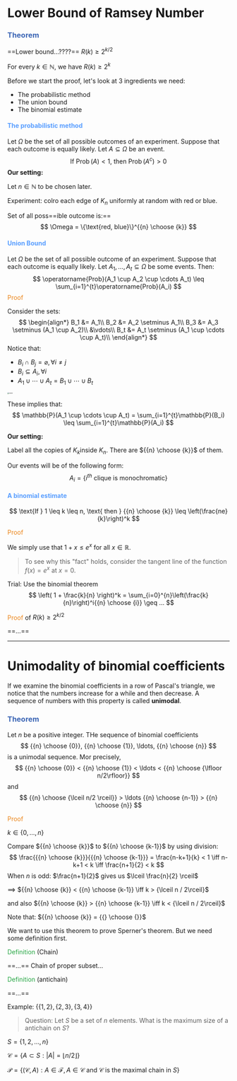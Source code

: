 # Lower Bound of Ramsey Number


### <span style="color:#3c66b5">Theorem</span>

==Lower bound...????== $R(k) \geq 2^{k/2}$


For every $k \in \mathbb{N}$, we have $R(k)\ge 2^{k}$


Before we start the proof, let's look at 3 ingredients we need: 

- The probabilistic method
- The union bound 
- The binomial estimate

#### <span style="color:#599eff">The probabilistic method</span>

Let $\Omega$ be the set of all possible outcomes of an experiment. Suppose that each outcome is equally likely. Let $A \subseteq \Omega$ be an event.
$$
\text{If } \operatorname{Prob}(A) < 1 \text{, then } \operatorname{Prob}(A^c) > 0
$$
**Our setting:**

Let $n \in \mathbb{N}$ to be chosen later. 

Experiment: colro each edge of $K_n$ uniformly at random with red or blue. 

Set of all poss==ible outcome is:== 
$$
\Omega = \{\text{red, blue}\}^{{n} \choose {k}}
$$

#### <span style="color:#599eff">Union Bound</span>

Let $\Omega$ be the set of all possible outcome of an experiment. Suppose that each outcome is equally likely. Let $A_1, \ldots, A_t \subseteq \Omega$ be some events. Then: 
$$
\operatorname{Prob}(A_1 \cup A_2 \cup \cdots A_t) \leq \sum_{i=1}^{t}\operatorname{Prob}(A_i)
$$
<span style="color:#eb861c">Proof</span>

Consider the sets: 
$$
\begin{align*}
B_1 &= A_1\\
B_2 &= A_2 \setminus A_1\\
B_3 &= A_3 \setminus (A_1 \cup A_2)\\
&\vdots\\
B_t &= A_t \setminus (A_1 \cup \cdots \cup A_t)\\
\end{align*}
$$
Notice that: 

- $B_i \cap B_j = \varnothing, \forall i \neq j$
- $B_i \subseteq A_i, \forall i$
- $A_1 \cup \cdots \cup A_t = B_1 \cup \cdots \cup B_t$

<img src="https://github.com/helloboyxxx/images-for-notes/blob/master/uPic/image-20231004160227017.png?raw=true" alt="venn" style="zoom:25%;" />

These implies that: 
$$
\mathbb{P}(A_1 \cup \cdots \cup A_t) = \sum_{i=1}^{t}\mathbb{P}(B_i) \leq \sum_{i=1}^{t}\mathbb{P}(A_i)
$$


**Our setting:**

Label all the copies of $K_k$inside $K_n$. There are ${{n} \choose {k}}$ of them. 

Our events will be of the following form: 
$$
A_i = \{i^{th} \text{ clique is monochromatic}\}
$$



#### <span style="color:#599eff">A binomial estimate</span>

$$
\text{If } 1 \leq k \leq n, \text{ then } {{n} \choose {k}} \leq \left(\frac{ne}{k}\right)^k
$$

<span style="color:#eb861c">Proof</span>

We simply use that $1+x \leq e^x$ for all $x \in \mathbb{R}$. 

> To see why this "fact" holds, consider the tangent line of the function $f(x) = e^x$ at $x=0$.

Trial: Use the binomial theorem
$$
\left( 1 + \frac{k}{n} \right)^k = \sum_{i=0}^{n}\left(\frac{k}{n}\right)^i{{n} \choose {i}} \geq ...
$$








<span style="color:#eb861c">Proof</span> of $R(k)\geq 2^{k/2}$

==...==



---



# Unimodality of binomial coefficients

If we examine the binomial coefficients in a row of Pascal's triangle, we notice that the numbers increase for a while and then decrease. A sequence of numbers with this property is called **unimodal**. 

### <span style="color:#3c66b5">Theorem</span>

Let $n$ be a positive integer. THe sequence of binomial coefficients
$$
{{n} \choose {0}}, {{n} \choose {1}}, \ldots, {{n} \choose {n}}
$$
is a unimodal sequence. Mor precisely, 
$$
{{n} \choose {0}} < {{n} \choose {1}} < \ldots < {{n} \choose {\lfloor n/2\rfloor}}
$$
and 
$$
{{n} \choose {\lceil n/2 \rceil}} > \ldots {{n} \choose {n-1}} > {{n} \choose {n}}
$$


<span style="color:#eb861c">Proof</span>

$k \in \{0, \ldots, n\}$

Compare ${{n} \choose {k}}$ to ${{n} \choose {k-1}}$ by using division: 
$$
\frac{{{n} \choose {k}}}{{{n} \choose {k-1}}} = \frac{n-k+1}{k} < 1 \iff n-k+1 < k \iff \frac{n+1}{2} < k
$$
When $n$ is odd: $\frac{n+1}{2}$ gives us $\lceil \frac{n}{2} \rceil$

$\implies$ ${{n} \choose {k}} < {{n} \choose {k-1}} \iff k > {\lceil n / 2\rceil}$

and also ${{n} \choose {k}} > {{n} \choose {k-1}} \iff k < {\lceil n / 2\rceil}$

Note that: ${{n} \choose {k}} = {{} \choose {}}$





We want to use this theorem to prove Sperner's theorem. But we need some definition first.



<span style="color:#28a745">Definition</span> (Chain)

==...== Chain of proper subset...



<span style="color:#28a745">Definition</span> (antichain)

==...==

Example: $\{\{1,2\}, \{2,3\}, \{3,4\}\}$



> Question: Let $S$ be a set of $n$ elements. What is the maximum size of a antichain on $S$?

$S = \{1, 2, \ldots, n\}$

$\mathcal{C} = \{A \subset S : |A| = {\lfloor n/2\rfloor}\}$

$\mathcal{P} = \{(\mathcal{C}, A): A \in \mathcal{F}, A \in \mathcal{C} \text{ and  } \mathcal{C} \text{ is the maximal chain in }S\}$















